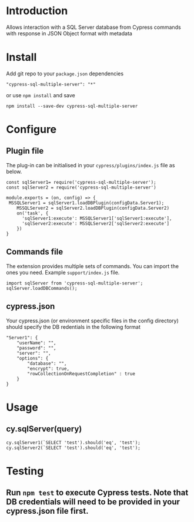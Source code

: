 # Introduction
Allows interaction with a SQL Server database from Cypress commands with response in JSON Object format with metadata

# Install
Add git repo to your `package.json` dependencies

```
"cypress-sql-multiple-server": "*"
```

or use `npm install` and save

```
npm install --save-dev cypress-sql-multiple-server
```

# Configure
## Plugin file
The plug-in can be initialised in your `cypress/plugins/index.js` file as below.

```
const sqlServer1= require('cypress-sql-multiple-server');
const sqlServer2 = require('cypress-sql-multiple-server')

module.exports = (on, config) => {
 MSSQLServer1 = sqlServer1.loadDBPlugin(configData.Server1);
    MSSQLServer2 = sqlServer2.loadDBPlugin(configData.Server2)
    on('task', {
      'sqlServer1:execute': MSSQLServer1['sqlServer1:execute'],
      'sqlServer2:execute': MSSQLServer2['sqlServer2:execute']
    })
}
```

## Commands file
The extension provides multiple sets of commands. You can import the ones you need. Example `support/index.js` file.

```
import sqlServer from 'cypress-sql-multiple-server';
sqlServer.loadDBCommands();
```

## cypress.json
Your cypress.json (or environment specific files in the config directory) should specify the DB redentials in the following format

    "Server1": {
        "userName": "",
        "password": "",
        "server": "",
        "options": {
            "database": "",
            "encrypt": true,
            "rowCollectionOnRequestCompletion" : true
        }
    }

# Usage
## cy.sqlServer(query)

```
cy.sqlServer1(`SELECT 'test').should('eq', 'test');
cy.sqlServer2(`SELECT 'test').should('eq', 'test');
```

# Testing
## Run `npm test` to execute Cypress tests. Note that DB credentials will need to be provided in your cypress.json file first.
